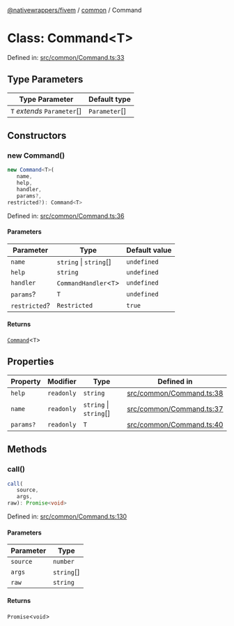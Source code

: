 [@nativewrappers/fivem](../../README.md) / [common](../README.md) / Command

# Class: Command\<T\>

Defined in: [src/common/Command.ts:33](https://github.com/nativewrappers/nativewrappers/blob/9823dedfda755d69570435af704d4d60473d3d5a/src/common/Command.ts#L33)

## Type Parameters

| Type Parameter | Default type |
| ------ | ------ |
| `T` *extends* `Parameter`[] | `Parameter`[] |

## Constructors

### new Command()

```ts
new Command<T>(
   name, 
   help, 
   handler, 
   params?, 
restricted?): Command<T>
```

Defined in: [src/common/Command.ts:36](https://github.com/nativewrappers/nativewrappers/blob/9823dedfda755d69570435af704d4d60473d3d5a/src/common/Command.ts#L36)

#### Parameters

| Parameter | Type | Default value |
| ------ | ------ | ------ |
| `name` | `string` \| `string`[] | `undefined` |
| `help` | `string` | `undefined` |
| `handler` | `CommandHandler`\<`T`\> | `undefined` |
| `params`? | `T` | `undefined` |
| `restricted`? | `Restricted` | `true` |

#### Returns

[`Command`](Command.md)\<`T`\>

## Properties

| Property | Modifier | Type | Defined in |
| ------ | ------ | ------ | ------ |
| <a id="help-1"></a> `help` | `readonly` | `string` | [src/common/Command.ts:38](https://github.com/nativewrappers/nativewrappers/blob/9823dedfda755d69570435af704d4d60473d3d5a/src/common/Command.ts#L38) |
| <a id="name-1"></a> `name` | `readonly` | `string` \| `string`[] | [src/common/Command.ts:37](https://github.com/nativewrappers/nativewrappers/blob/9823dedfda755d69570435af704d4d60473d3d5a/src/common/Command.ts#L37) |
| <a id="params-1"></a> `params?` | `readonly` | `T` | [src/common/Command.ts:40](https://github.com/nativewrappers/nativewrappers/blob/9823dedfda755d69570435af704d4d60473d3d5a/src/common/Command.ts#L40) |

## Methods

### call()

```ts
call(
   source, 
   args, 
raw): Promise<void>
```

Defined in: [src/common/Command.ts:130](https://github.com/nativewrappers/nativewrappers/blob/9823dedfda755d69570435af704d4d60473d3d5a/src/common/Command.ts#L130)

#### Parameters

| Parameter | Type |
| ------ | ------ |
| `source` | `number` |
| `args` | `string`[] |
| `raw` | `string` |

#### Returns

`Promise`\<`void`\>

